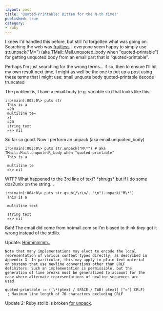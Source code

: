 ```yaml
---
layout: post
title: 'Quoted-Printable: Bitten for the N-th time!'
published: true
category:
- ruby
---
```

I knew I'd handled this before, but still I'd forgotten what was going on. Searching the web was [fruitless](http://www.google.com/search?q=tmail%20unquote%20body%20quoted-printable%20) - everyone seem happy to simply use str.unpack("M\*") (aka TMail::Mail.unquoted\_body when "quoted-printable") for getting unquoted body from an email part that is "quoted-printable".

 

Perhaps I'm just searching for the wrong terms... if so, then to ensure I'll hit my own result next time, I might as well be the one to put up a post using these terms that I might use: tmail unquote body quoted-printable decode truncated

 

The problem is, I have a email.body (e.g. variable str) that looks like this:

 

    irb(main):002:0\> puts str
     This is a
     =20
     multiline te=
     xt
     =20
     string text
     =\> nil

 

So far so good. Now I perform an unpack (aka email.unquoted\_body)

 

    irb(main):003:0\> puts str.unpack("M\*") # aka TMail::Mail.unquoted\_body when "quoted-printable"
     This is a
     
     multiline te
     =\> nil

 

WTF? What happened to the 3rd line of text? \*shrugs\* but if I do some dos2unix on the string...

 

    irb(main):004:0\> puts str.gsub(/\r\n/, "\n").unpack("M\*")
     This is a
     
     multiline text
     
     string text
     =\> nil

 

Bah! The email did come from hotmail.com so I'm biased to think _they_ got it wrong instead of the stdlib.

 

Update: [Hmmmmmm..](http://www.freesoft.org/CIE/RFC/1521/6.htm)

 

    Note that many implementations may elect to encode the local
    representation of various content types directly, as described in
    Appendix G. In particular, this may apply to plain text material
    on systems that use newline conventions other than CRLF
    delimiters. Such an implementation is permissible, but the
    generation of line breaks must be generalized to account for the
    case where alternate representations of newline sequences are
    used.

    quoted-printable := ([\*(ptext / SPACE / TAB) ptext] ["="] CRLF)
     ; Maximum line length of 76 characters excluding CRLF

Update 2: Ruby stdlib is broken [for unpack](http://72.14.235.104/search?q=cache:dAM_bdbXon8J:blade.nagaokaut.ac.jp/cgi-bin/scat.rb/ruby/ruby-dev/28601%3Fhelp+ruby+unpack+CRLF&hl=en&lr=&strip=1).

 

    

